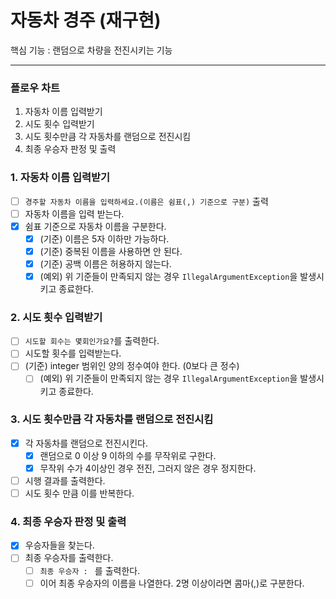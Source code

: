 # 자동차 경주 (재구현)

핵심 기능 : 랜덤으로 차량을 전진시키는 기능
***

### 플로우 차트

1. 자동차 이름 입력받기
2. 시도 횟수 입력받기
3. 시도 횟수만큼 각 자동차를 랜덤으로 전진시킴
4. 최종 우승자 판정 및 출력

### 1. 자동차 이름 입력받기

- [ ] `경주할 자동차 이름을 입력하세요.(이름은 쉼표(,) 기준으로 구분)` 출력
- [ ] 자동차 이름을 입력 받는다.
- [x] 쉼표 기준으로 자동차 이름을 구분한다.
    - [x] (기준) 이름은 5자 이하만 가능하다.
    - [x] (기준) 중복된 이름을 사용하면 안 된다.
    - [x] (기준) 공백 이름은 허용하지 않는다.
    - [x] (예외) 위 기준들이 만족되지 않는 경우 `IllegalArgumentException`을 발생시키고 종료한다.

### 2. 시도 횟수 입력받기

- [ ] `시도할 회수는 몇회인가요?`를 출력한다.
- [ ] 시도할 횟수를 입력받는다.
-  [ ] (기준) integer 범위인 양의 정수여야 한다. (0보다 큰 정수)
    - [ ] (예외) 위 기준들이 만족되지 않는 경우 `IllegalArgumentException`을 발생시키고 종료한다.

### 3. 시도 횟수만큼 각 자동차를 랜덤으로 전진시킴

-[x] 각 자동차를 랜덤으로 전진시킨다.
    - [x] 랜덤으로 0 이상 9 이하의 수를 무작위로 구한다.
    - [x] 무작위 수가 4이상인 경우 전진, 그러지 않은 경우 정지한다.
- [ ] 시행 결과를 출력한다.
- [ ] 시도 횟수 만큼 이를 반복한다.

### 4. 최종 우승자 판정 및 출력

- [x] 우승자들을 찾는다.
- [ ] 최종 우승자를 출력한다.
    - [ ] `최종 우승자 : ` 를 출력한다.
    - [ ] 이어 최종 우승자의 이름을 나열한다. 2명 이상이라면 콤마(,)로 구분한다.